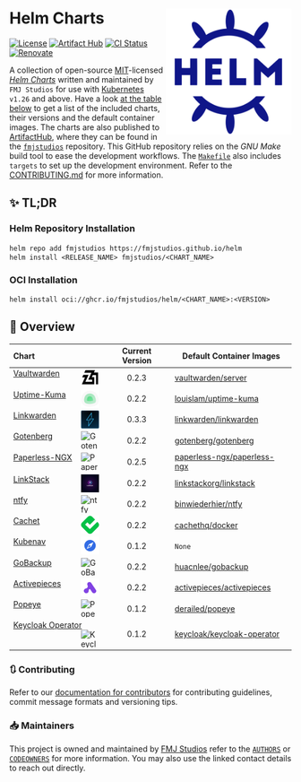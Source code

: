 # Helm Charts <img src="https://raw.githubusercontent.com/cncf/artwork/892ce913bbce895ddbd99f981917fcf93050a8ca/projects/helm/icon/color/helm-icon-color.svg" alt="Helm Logo" align="right" width="225"/>

[![License](https://img.shields.io/github/license/fmjstudios/helm?label=License)](https://opensource.org/licenses/MIT)
[![Artifact Hub](https://img.shields.io/endpoint?url=https://artifacthub.io/badge/repository/fmjstudios)](https://artifacthub.io/packages/search?repo=fmjstudios&sort=relevance)
[![CI Status](https://github.com/fmjstudios/helm/actions/workflows/release.yaml/badge.svg)](https://github.com/fmjstudios/helm/blob/main/.github/workflows/ci-pipeline.yml)
[![Renovate](https://img.shields.io/badge/Renovate-enabled-brightgreen?logo=renovatebot&logoColor=1DDEDD)](https://renovatebot.com/)

A collection of open-source [MIT][license]-licensed [_Helm Charts_][helm] written and maintained by `FMJ Studios` for
use with [Kubernetes][kubernetes] `v1.26` and above. Have a look [at the table below](#-overview) to get a list of the
included charts, their versions and the default container images. The charts are also published
to [ArtifactHub][artifacthub], where they can be found in
the [`fmjstudios`](https://artifacthub.io/packages/search?repo=fmjstudios&sort=relevance) repository. This GitHub
repository relies on the _GNU Make_ build tool to ease the development workflows. The [`Makefile`](Makefile) also
includes `targets` to set up the development environment. Refer to the [CONTRIBUTING.md](docs/CONTRIBUTING.md) for more
information.

## ✨ TL;DR

### Helm Repository Installation

```shell
helm repo add fmjstudios https://fmjstudios.github.io/helm
helm install <RELEASE_NAME> fmjstudios/<CHART_NAME>
```

### OCI Installation

```shell
helm install oci://ghcr.io/fmjstudios/helm/<CHART_NAME>:<VERSION>
```

## 📖 Overview

<div align="center">

| Chart                                                                                                                                                                                                                                                                                     | Current Version | Default Container Images                               |
|:------------------------------------------------------------------------------------------------------------------------------------------------------------------------------------------------------------------------------------------------------------------------------------------|:---------------:|--------------------------------------------------------|
| [Vaultwarden <img src="https://raw.githubusercontent.com/dani-garcia/vaultwarden/890e668071cffe2833834348e19bbef3c061d014/resources/vaultwarden-icon.svg" alt="Vaultwarden Logo" width="32px" height="32px" align="right" loading="lazy">][vaultwarden_chart]                             |      0.2.3      | [vaultwarden/server][vaultwarden_images]               |
| [Uptime-Kuma <img src="https://raw.githubusercontent.com/louislam/uptime-kuma/36196f632d499fddef436a3aacf2f11a01958f07/public/icon.svg" alt="Uptime-Kuma Logo" width="32px" height="32px" align="right" loading="lazy">][uptimekuma_chart]                                                |      0.2.2      | [louislam/uptime-kuma][uptime_kuma_images]             |
| [Linkwarden <img src="https://raw.githubusercontent.com/linkwarden/linkwarden/main/assets/logo.png" alt="Linkwarden Logo" width="32px" height="32px" align="right" loading="lazy">][linkwarden_chart]                                                                                     |      0.3.3      | [linkwarden/linkwarden][linkwarden_images]             |
| [Gotenberg <img src="https://user-images.githubusercontent.com/8983173/130322857-185831e2-f041-46eb-a17f-0a69d066c4e5.png" alt="Gotenberg Logo" width="32px" height="32px" align="right" loading="lazy">][gotenberg_chart]                                                                |      0.2.2      | [gotenberg/gotenberg][gotenberg_images]                |
| [Paperless-NGX <img src="https://raw.githubusercontent.com/paperless-ngx/paperless-ngx/5842944d1ef817c11a47ed5c19ba8b7886c9fbfe/resources/logo/web/svg/square.svg" alt="Paperless-NGX Logo" width="32px" height="32px" align="right" loading="lazy">][paperless_chart]                    |      0.2.5      | [paperless-ngx/paperless-ngx][paperless_ngx_images]    |
| [LinkStack <img src="https://raw.githubusercontent.com/LinkStackOrg/branding/main/logo/svg/logo_color_bg_1.svg" alt="Linkstack Logo" width="32px" height="32px" align="right" loading="lazy">][linkstack_chart]                                                                           |      0.2.2      | [linkstackorg/linkstack][linkstack_images]             |
| [ntfy <img src="https://raw.githubusercontent.com/binwiederhier/ntfy/main/web/public/static/images/ntfy.png" alt="ntfy Logo" width="32px" height="32px" align="right" loading="lazy">][ntfy_chart]                                                                                        |      0.2.2      | [binwiederhier/ntfy][ntfy_images]                      |
| [Cachet <img src="https://raw.githubusercontent.com/cachethq/art/master/logo-mark/cachet-logomark-green.png" alt="Cachet Logo" width="32px" height="32px" align="right" loading="lazy">][cachet_chart]                                                                                    |      0.2.2      | [cachethq/docker][cachet_images]                       |
| [Kubenav <img src="https://raw.githubusercontent.com/kubenav/kubenav/290f1776b03c359b8115125fa37a4b8dd73b6464/utils/images/app-icons/android.png" alt="Kubenav Logo" width="32px" height="32px" align="right" loading="lazy">][kubenav_chart]                                             |      0.1.2      | `None`                                                 |
| [GoBackup <img src="https://user-images.githubusercontent.com/5518/205909959-12b92929-4ac5-4bb5-9111-6f9a3ed76cf6.png" alt="GoBackup Logo" width="32px" height="32px" align="right" loading="lazy">][gobackup_chart]                                                                      |      0.2.2      | [huacnlee/gobackup][gobackup_images]                   |
| [Activepieces <img src="https://raw.githubusercontent.com/fmjstudios/artwork/3f3537b0377b8c95bfac77ae5cb7779c4698d659/projects/activepieces/icon/color/activepieces-icon-color.png" alt="Activepieces Logo" width="32px" height="32px" align="right" loading="lazy">][activepieces_chart] |      0.2.2      | [activepieces/activepieces][activepieces_images]       |
| [Popeye <img src="https://github.com/derailed/popeye/blob/d09ec25f3834d2c6a171486b9726b0a91793e3f0/assets/popeye_logo.png?raw=true" alt="Popeye Logo" width="32px" height="32px" align="right" loading="lazy">][popeye_chart]                                                             |      0.1.2      | [derailed/popeye][popeye_images]                       |
| [Keycloak Operator <img src="https://github.com/keycloak/keycloak-misc/blob/dee033f2d6d6b5c3a6ce8eb84e285f7e5626dbf6/logo/icon.png?raw=true" alt="Keycloak Logo" width="32px" height="32px" align="right" loading="lazy">][keycloak_operator_chart]                                       |      0.1.2      | [keycloak/keycloak-operator][keycloak_operator_images] |

[//]: # '"Stolen" from https://github.com/gabe565/charts/blob/main/README.md because I really liked the look'

</div>

### 🔃 Contributing

Refer to our [documentation for contributors](docs/CONTRIBUTING.md) for contributing guidelines, commit message
formats and versioning tips.

### 📥 Maintainers

This project is owned and maintained by [FMJ Studios](https://github.com/fmjstudios) refer to
the [`AUTHORS`](.github/AUTHORS) or [`CODEOWNERS`](.github/CODEOWNERS) for more information. You may also use the linked
contact details to reach out directly.

<!-- INTERNAL REFERENCES -->

<!-- Chart references -->

[gotenberg_chart]: charts/gotenberg
[linkwarden_chart]: charts/linkwarden
[paperless_chart]: charts/paperless-ngx
[uptimekuma_chart]: charts/uptime-kuma
[vaultwarden_chart]: charts/vaultwarden
[linkstack_chart]: charts/linkstack
[ntfy_chart]: charts/ntfy
[cachet_chart]: charts/cachet
[kubenav_chart]: charts/kubenav
[gobackup_chart]: charts/gobackup
[activepieces_chart]: charts/activepieces
[popeye_chart]: charts/popeye
[keycloak_operator_chart]: ./charts/keycloak-operator

<!-- File references -->

[license]: LICENSE

<!-- General links -->

[kubernetes]: https://kubernetes.io
[helm]: https://helm.sh
[artifacthub]: https://artifacthub.io/

<!-- Overview links -->

[vaultwarden_images]: https://hub.docker.com/r/vaultwarden/server
[uptime_kuma_images]: https://hub.docker.com/r/louislam/uptime-kuma
[linkwarden_images]: https://github.com/linkwarden/linkwarden/pkgs/container/linkwarden
[gotenberg_images]: https://hub.docker.com/r/gotenberg/gotenberg
[paperless_ngx_images]: https://github.com/paperless-ngx/paperless-ngx/pkgs/container/paperless-ngx
[linkstack_images]: https://hub.docker.com/r/linkstackorg/linkstack
[ntfy_images]: https://hub.docker.com/r/binwiederhier/ntfy
[cachet_images]: https://hub.docker.com/r/cachethq/docker
[gobackup_images]: https://hub.docker.com/r/huacnlee/gobackup
[activepieces_images]: https://hub.docker.com/r/activepieces/activepieces
[popeye_images]: https://hub.docker.com/r/derailed/popeye
[keycloak_operator_images]: https://quay.io/repository/keycloak/keycloak-operator
